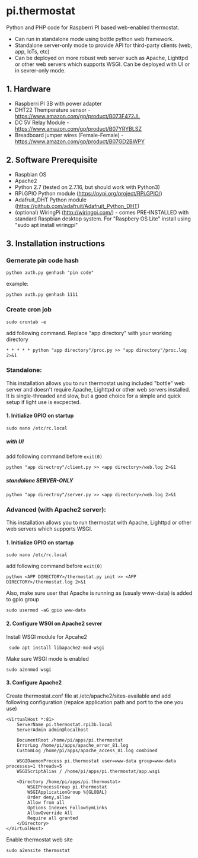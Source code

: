# pi.thermostat
Python and PHP code for Raspberri PI based web-enabled thermostat. 
 - Can run in standalone mode using bottle python web framework. 
 - Standalone server-only mode to provide API for third-party clients (web, app, IoTs, etc)
 - Can be deployed on more robust web server such as Apache, Lighttpd or other web servers which supports WSGI. Can be deployed with UI or in sevrer-only mode.

## 1. Hardware 

 - Raspberri PI 3B with power adapter 
 - DHT22 Themperature sensor - https://www.amazon.com/gp/product/B073F472JL
 - DC 5V Relay Module  - https://www.amazon.com/gp/product/B07YRYBLSZ
 - Breadboard jumper wires (Female-Female) - https://www.amazon.com/gp/product/B07GD2BWPY

## 2. Software Prerequisite

  - Raspbian OS
  - Apache2 
  - Python 2.7 (tested on 2.7.16, but should work with Python3)
  - RPi.GPIO Python module (https://pypi.org/project/RPi.GPIO/)
  - Adafruit_DHT Python module (https://github.com/adafruit/Adafruit_Python_DHT) 
  - (optional) WiringPi (http://wiringpi.com/) - comes PRE-INSTALLED with standard Raspbian desktop system. 
             For "Raspbery OS Lite" install using "sudo apt install wiringpi"
  

## 3. Installation instructions

 ### Gernerate pin code hash
	python auth.py genhash "pin code"
example: 
	
	python auth.py genhash 1111

 ### Create cron job 
 	sudo crontab -e 
add following command. Replace "app directory" with your working directory
	
	* * * * * python "app directory"/proc.py >> "app directory"/proc.log 2>&1
 
 ### Standalone:
 This installation allows you to run thermostat using included "bottle" web server and doesn't require Apache, Lighttpd or other web servers installed. It is single-threaded and slow, but a good choice for a simple and quick setup if light use is excpected. 

#### 1. Initialize GPIO on startup

	sudo nano /etc/rc.local

##### with UI 
add following command before `exit(0)`

	python "app directroy"/client.py >> <app directory>/web.log 2>&1

##### standalone SERVER-ONLY 
	
	python "app directroy"/server.py >> <app directory>/web.log 2>&1
 
### Advanced (with Apache2 server):
This installation allows you to run thermostat with Apache, Lighttpd or other web servers which supports WSGI. 
#### 1. Initialize GPIO on startup

	sudo nano /etc/rc.local

add following command before `exit(0)`

	python <APP DIRECTORY>/thermostat.py init >> <APP DIRECTORY>/thermostat.log 2>&1

Also, make sure user that Apache is running as (usualy www-data) is added to gpio group

	sudo usermod -aG gpio www-data 


#### 2. Configure WSGI on Apache2 sevrer
Install WSGI module for Apcahe2

	 sudo apt install libapache2-mod-wsgi

Make sure WSGI mode is enabled

	sudo a2enmod wsgi

#### 3. Configure Apache2 
Create thermostat.conf file at /etc/apache2/sites-available and add following configuration (repalce application path and port to the one you use)

	<VirtualHost *:81>
        ServerName pi.thermostat.rpi3b.local
        ServerAdmin admin@localhost

        DocumentRoot /home/pi/apps/pi.thermostat
        ErrorLog /home/pi/apps/apache_error_81.log
        CustomLog /home/pi/apps/apache_access_81.log combined

        WSGIDaemonProcess pi.thermostat user=www-data group=www-data processes=1 threads=5
        WSGIScriptAlias / /home/pi/apps/pi.thermostat/app.wsgi

		<Directory /home/pi/apps/pi.thermostat>
			WSGIProcessGroup pi.thermostat
			WSGIApplicationGroup %{GLOBAL}
			Order deny,allow
			Allow from all
			Options Indexes FollowSymLinks
			AllowOverride All
			Require all granted
		</Directory>
	</VirtualHost>


Enable thermostat web site

	sudo a2ensite thermostat
    
            
 




